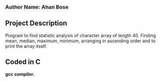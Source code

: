 ### Author Name: Ahan Bose
## Project Description
 Program to find statistic analysis of character array of length 40. Finding mean, median, maximum, minimum, arranging in ascending order and to print the array itself.
## Coded in C 
 **gcc compiler.** 
